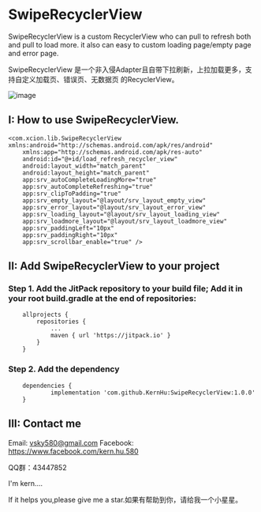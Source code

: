 # SwipeRecyclerView
SwipeRecyclerView is a custom RecyclerView  who can pull to refresh both and pull to load more.
it also can easy to custom loading page/empty page and error page.

SwipeRecyclerView 是一个非入侵Adapter且自带下拉刷新，上拉加载更多，支持自定义加载页、错误页、无数据页 的RecyclerView。

![image](https://github.com/KernHu/SwipeRecyclerView/blob/master/sample.gif?raw=true)


##  I: How to use SwipeRecyclerView.

```
<com.xcion.lib.SwipeRecyclerView xmlns:android="http://schemas.android.com/apk/res/android"
    xmlns:app="http://schemas.android.com/apk/res-auto"
    android:id="@+id/load_refresh_recycler_view"
    android:layout_width="match_parent"
    android:layout_height="match_parent"
    app:srv_autoCompleteLoadingMore="true"
    app:srv_autoCompleteRefreshing="true"
    app:srv_clipToPadding="true"
    app:srv_empty_layout="@layout/srv_layout_empty_view"
    app:srv_error_layout="@layout/srv_layout_error_view"
    app:srv_loading_layout="@layout/srv_layout_loading_view"
    app:srv_loadmore_layout="@layout/srv_layout_loadmore_view"
    app:srv_paddingLeft="10px"
    app:srv_paddingRight="10px"
    app:srv_scrollbar_enable="true" />
```


## II: Add SwipeRecyclerView to your project

### Step 1. Add the JitPack repository to your build file; Add it in your root build.gradle at the end of repositories:
```
	allprojects {
		repositories {
			...
			maven { url 'https://jitpack.io' }
		}
	}
```
### Step 2. Add the dependency
```
	dependencies {
	        implementation 'com.github.KernHu:SwipeRecyclerView:1.0.0'
	}
```
## III: Contact me

Email: vsky580@gmail.com
Facebook: https://www.facebook.com/kern.hu.580

QQ群：43447852

I'm kern....

If it helps you,please give me a star.如果有帮助到你，请给我一个小星星。

